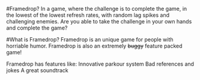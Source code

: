 ﻿#Framedrop?
In a game, where the challenge is to complete the game, in the lowest of the lowest refresh rates, with random lag spikes and challenging enemies.
Are you able to take the challenge in your own hands and complete the game?

#What is Framedrop?
Framedrop is an unique game for people with horriable humor. Framedrop is also an extremely <strike>buggy</strike> feature packed game!

Framedrop has features like:
  Innovative parkour system
  Bad references and jokes
  A great soundtrack
